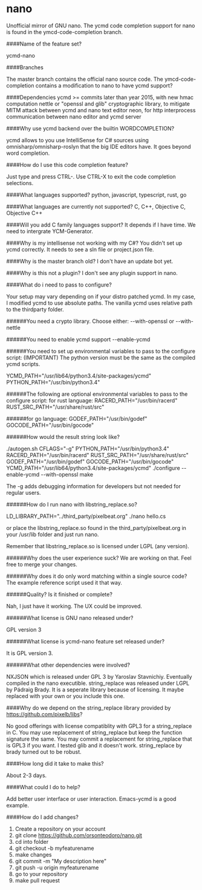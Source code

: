 # nano
Unofficial mirror of GNU nano.  The ycmd code completion support for nano is found in the ymcd-code-completion branch.

####Name of the feature set?

ycmd-nano

####Branches

The master branch contains the official nano source code.
The ymcd-code-completion contains a modification to nano to have ycmd support?

####Dependencies
ycmd >= commits later than year 2015, with new hmac computation
nettle or "openssl and glib" cryptographic library, to mitigate MITM attack between ycmd and nano text editor
neon, for http interprocess communication between nano editor and ycmd server

####Why use ycmd backend over the builtin WORDCOMPLETION?

ycmd allows to you use IntelliSense for C# sources using omnisharp/omnisharp-roslyn that the big IDE editors have.  It goes beyond word completion.

####How do I use this code completion feature?

Just type and press CTRL-<LETTER>.  Use CTRL-X to exit the code completion selections.

####What languages supported?
python, javascript, typescript, rust, go

####What languages are currently not supported?
C, C++, Objective C, Objective C++

####Will you add C family languages support?
It depends if I have time.  We need to intergrate YCM-Generator.

####Why is my intellisense not working with my C#?
You didn't set up ycmd correctly.  It needs to see a sln file or project.json file.

####Why is the master branch old?
I don't have an update bot yet.

####Why is this not a plugin?
I don't see any plugin support in nano.

####What do i need to pass to configure?

Your setup may vary depending on if your distro patched ycmd.  In my case, I modified ycmd to use absolute paths.  The vanilla ycmd uses relative path to the thirdparty folder.

######You need a crypto library.  Choose either:
--with-openssl
or
--with-nettle

######You need to enable ycmd support
--enable-ycmd

######You need to set up environmental variables to pass to the configure script:
(IMPORTANT) The python version must be the same as the compiled ycmd scripts.

YCMD_PATH="/usr/lib64/python3.4/site-packages/ycmd"
PYTHON_PATH="/usr/bin/python3.4" 

######The following are optional environmental variables to pass to the configure script:
for rust language:
RACERD_PATH="/usr/bin/racerd" 
RUST_SRC_PATH="/usr/share/rust/src" 

######for go language:
GODEF_PATH="/usr/bin/godef" 
GOCODE_PATH="/usr/bin/gocode" 

######How would the result string look like?

./autogen.sh
CFLAGS="-g" PYTHON_PATH="/usr/bin/python3.4" RACERD_PATH="/usr/bin/racerd" RUST_SRC_PATH="/usr/share/rust/src" GODEF_PATH="/usr/bin/godef" GOCODE_PATH="/usr/bin/gocode" YCMD_PATH="/usr/lib64/python3.4/site-packages/ycmd" ./configure --enable-ycmd --with-openssl
make

The -g adds debugging information for developers but not needed for regular users. 

######How do I run nano with libstring_replace.so?

LD_LIBRARY_PATH="../third_party/pixelbeat.org"  ./nano hello.cs

or place the libstring_replace.so found in the third_party/pixelbeat.org in your /usr/lib folder and just run nano.

Remember that libstring_replace.so is licensed under LGPL (any version).

######Why does the user experience suck?
We are working on that.  Feel free to merge your changes.

######Why does it do only word matching within a single source code?
The example reference script used it that way.

######Quality?  Is it finished or complete?

Nah, I just have it working.  The UX could be improved.

######What license is GNU nano released under?

GPL version 3

######What license is ycmd-nano feature set released under?

It is GPL version 3.

######What other dependencies were involved?

NXJSON which is released under GPL 3 by Yaroslav Stavnichiy.  Eventually compiled in the nano executible.
string_replace was released under LGPL by Pádraig Brady.  It is a seperate library because of licensing.  It maybe replaced with your own or you include this one.

####Why do we depend on the string_replace library provided by https://github.com/pixelb/libs?

No good offerings with license compatiblity with GPL3 for a string_replace in C.  You may use replacement of string_replace but keep the function signature the same.  You may commit a replacement for string_replace that is GPL3 if you want.  I tested glib and it doesn't work.  string_replace by brady turned out to be robust.

####How long did it take to make this?

About 2-3 days.

####What could I do to help?

Add better user interface or user interaction.  Emacs-ycmd is a good example.

####How do I add changes?
1. Create a repository on your account
2. git clone https://github.com/orsonteodoro/nano.git
3. cd into folder
4. git checkout -b myfeaturename
5. make changes
6. git commit -m "My description here"
7. git push -u origin myfeaturename
8. go to your repository
9. make pull request
